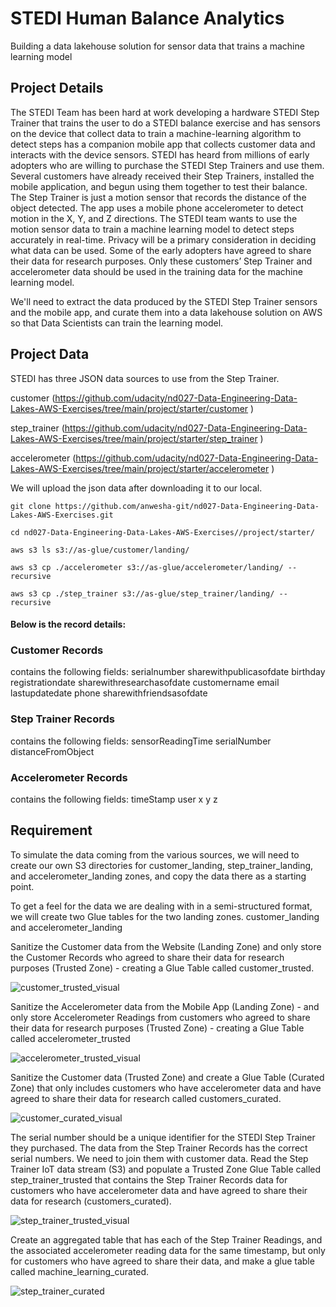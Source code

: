 # STEDI Human Balance Analytics
Building a data lakehouse solution for sensor data that trains a machine learning model
## Project Details
The STEDI Team has been hard at work developing a hardware STEDI Step Trainer that trains the user to do a STEDI balance exercise and has sensors on the device that collect data to train a machine-learning algorithm to detect steps has a companion mobile app that collects customer data and interacts with the device sensors.
STEDI has heard from millions of early adopters who are willing to purchase the STEDI Step Trainers and use them.
Several customers have already received their Step Trainers, installed the mobile application, and begun using them together to test their balance. The Step Trainer is just a motion sensor that records the distance of the object detected. The app uses a mobile phone accelerometer to detect motion in the X, Y, and Z directions.
The STEDI team wants to use the motion sensor data to train a machine learning model to detect steps accurately in real-time. Privacy will be a primary consideration in deciding what data can be used.
Some of the early adopters have agreed to share their data for research purposes. Only these customers’ Step Trainer and accelerometer data should be used in the training data for the machine learning model.

We'll need to extract the data produced by the STEDI Step Trainer sensors and the mobile app, and curate them into a data lakehouse solution on AWS so that Data Scientists can train the learning model.

## Project Data
STEDI has three JSON data sources to use from the Step Trainer.

customer  (https://github.com/udacity/nd027-Data-Engineering-Data-Lakes-AWS-Exercises/tree/main/project/starter/customer )

step_trainer  (https://github.com/udacity/nd027-Data-Engineering-Data-Lakes-AWS-Exercises/tree/main/project/starter/step_trainer )

accelerometer  (https://github.com/udacity/nd027-Data-Engineering-Data-Lakes-AWS-Exercises/tree/main/project/starter/accelerometer )

We will upload the json data after downloading it to our local. 

 `git clone https://github.com/anwesha-git/nd027-Data-Engineering-Data-Lakes-AWS-Exercises.git`

  `cd nd027-Data-Engineering-Data-Lakes-AWS-Exercises//project/starter/`

 `` aws s3 ls s3://as-glue/customer/landing/ ``

 `` aws s3 cp ./accelerometer s3://as-glue/accelerometer/landing/ --recursive ``

 `` aws s3 cp ./step_trainer s3://as-glue/step_trainer/landing/ --recursive ``


#### Below is the record details:

### Customer Records
contains the following fields:
serialnumber
sharewithpublicasofdate
birthday
registrationdate
sharewithresearchasofdate
customername
email
lastupdatedate
phone
sharewithfriendsasofdate

### Step Trainer Records
contains the following fields:
sensorReadingTime
serialNumber
distanceFromObject

### Accelerometer Records
contains the following fields:
timeStamp
user
x
y
z

## Requirement
To simulate the data coming from the various sources, we will need to create our own S3 directories for customer_landing, step_trainer_landing, and accelerometer_landing zones, and copy the data there as a starting point.
  
To get a feel for the data we are dealing with in a semi-structured format, we will create two Glue tables for the two landing zones. customer_landing and accelerometer_landing
  
Sanitize the Customer data from the Website (Landing Zone) and only store the Customer Records who agreed to share their data for research purposes (Trusted Zone) - creating a Glue Table called customer_trusted.

![customer_trusted_visual](https://github.com/anwesha-git/spark/assets/122990634/cba3a92b-724f-4c4a-8852-b8e817f099f9)

Sanitize the Accelerometer data from the Mobile App (Landing Zone) - and only store Accelerometer Readings from customers who agreed to share their data for research purposes (Trusted Zone) - creating a Glue Table called accelerometer_trusted

![accelerometer_trusted_visual](https://github.com/anwesha-git/spark/assets/122990634/d1849e95-0b9f-4ea4-b188-43ddda7ba6e2)

Sanitize the Customer data (Trusted Zone) and create a Glue Table (Curated Zone) that only includes customers who have accelerometer data and have agreed to share their data for research called customers_curated.

![customer_curated_visual](https://github.com/anwesha-git/spark/assets/122990634/e9aa4c84-8266-4148-b370-c2eec01056ee)

The serial number should be a unique identifier for the STEDI Step Trainer they purchased. The data from the Step Trainer Records has the correct serial numbers. We need to join them with customer data. Read the Step Trainer IoT data stream (S3) and populate a Trusted Zone Glue Table called step_trainer_trusted that contains the Step Trainer Records data for customers who have accelerometer data and have agreed to share their data for research (customers_curated).

![step_trainer_trusted_visual](https://github.com/anwesha-git/spark/assets/122990634/b7267d42-275a-4c90-8495-d4d5cb46dc49)


Create an aggregated table that has each of the Step Trainer Readings, and the associated accelerometer reading data for the same timestamp, but only for customers who have agreed to share their data, and make a glue table called machine_learning_curated.

![step_trainer_curated](https://github.com/anwesha-git/spark/assets/122990634/4905342f-585f-4723-bad6-54278056c744)

